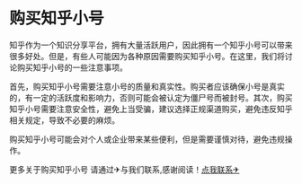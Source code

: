 # 购买知乎小号

知乎作为一个知识分享平台，拥有大量活跃用户，因此拥有一个知乎小号可以带来很多好处。但是，有些人可能因为各种原因需要购买知乎小号。在这里，我们将讨论购买知乎小号的一些注意事项。

首先，购买知乎小号需要注意小号的质量和真实性。购买者应该确保小号是真实的，有一定的活跃度和影响力，否则可能会被认定为僵尸号而被封号。其次，购买知乎小号需要注意安全性，避免上当受骗，建议选择正规渠道购买，避免违反知乎相关规定，导致不必要的麻烦。

购买知乎小号可能会对个人或企业带来某些便利，但是需要谨慎对待，避免违规操作。

更多关于购买知乎小号 请通过✈与我们联系,感谢阅读！[点我联系✈](https://www.G208.com)